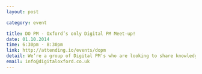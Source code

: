 ```yaml
---
layout: post

category: event

title: DO PM - Oxford’s only Digital PM Meet-up! 
date: 01.10.2014
time: 6:30pm - 8:30pm
link: http://attending.io/events/dopm
detail: We’re a group of Digital PM’s who are looking to share knowledge and try new ideas. Join us! 
email: info@digitaloxford.co.uk
---
```

